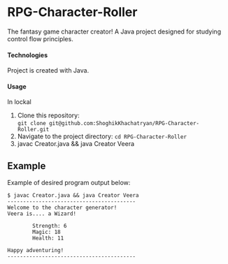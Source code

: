 # RPG-Character-Roller
The fantasy game character creator!
A Java project designed for studying control flow principles.

#### Technologies
Project is created with Java.

#### Usage
In lockal  
1. Clone this repository:   
`git clone git@github.com:ShoghikKhachatryan/RPG-Character-Roller.git`
2. Navigate to the project directory:
 `cd RPG-Character-Roller`
3. javac Creator.java && java Creator Veera

## Example
Example of desired program output below:

```
$ javac Creator.java && java Creator Veera
-----------------------------------------
Welcome to the character generator!
Veera is.... a Wizard!

        Strength: 6
        Magic: 18
        Health: 11

Happy adventuring!
-----------------------------------------
```
